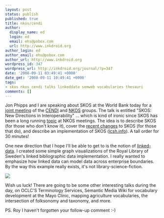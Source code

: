 ```yaml
---
layout: post
status: publish
published: true
title: nkos/cendi
author:
  display_name: ed
  login: ed
  email: ehs@pobox.com
  url: http://www.inkdroid.org
author_login: ed
author_email: ehs@pobox.com
author_url: http://www.inkdroid.org
wordpress_id: 347
wordpress_url: http://inkdroid.org/journal/?p=347
date: '2008-09-11 03:49:41 +0000'
date_gmt: '2008-09-11 10:49:41 +0000'
tags:
- skos nkos cendi talks linkeddata semweb vocabularies thesauri
comments: []
---
```

<p>Jon Phipps and I are speaking about SKOS at the World Bank today for a <a href="http://cendievents.infointl.com/kos_workshop_091108/">joint meeting</a> of the <a href="http://www.cendi.gov/">CENDI</a> and <a href="http://nkos.slis.kent.edu/">NKOS</a> groups. The talk is entitled "SKOS: New Directions in Interoperability" ... which is kind of ironic since SKOS has been a long running <a href="http://web.archive.org/web/20110106173746/http://esw.w3.org/mt/esw/archives/000087.html">topic</a> at NKOS meetings. The idea is to describe SKOS (for those who don't know it), cover the <a href="http://web.archive.org/web/20101217002227/http://inkdroid.org/bzr/vdiff/example/skos-changes-summary.txt">recent changes</a> to SKOS (for those that do), and describe an implementation of SKOS (<a href="http://web.archive.org/web/20110106173746/http://esw.w3.org/mt/esw/archives/000087.html">lcsh.info</a>). A tall order for 30 minutes!</p>
<p>One new direction that I hope I'll be able to get to is the notion of <a href="http://linkeddata.org/">linked-data</a>. I created some simple graph visualizations of the Royal Library of Sweden's linked bibliographic data implementation. I really wanted to emphasize how linked data can model data across enterprise boundaries. By the way this example really exists, it's not library-science-fiction.</p>
<p><a href="http://inkdroid.org/images/sweden-lod.png"><img src="http://inkdroid.org/images/sweden-lod.png" /></a></p>
<p>Wish us luck! There are going to be some other interesting talks during the day, on OCLC'S Terminology Services, Semantic Media Wiki for vocabulary development at the Mayo Clinic, mapping agriculture vocabularies, the intersection of folksonomy and taxonomy, and more.</p>
<p>PS. Roy I haven't forgotten your follow-up comment :-)</p>
